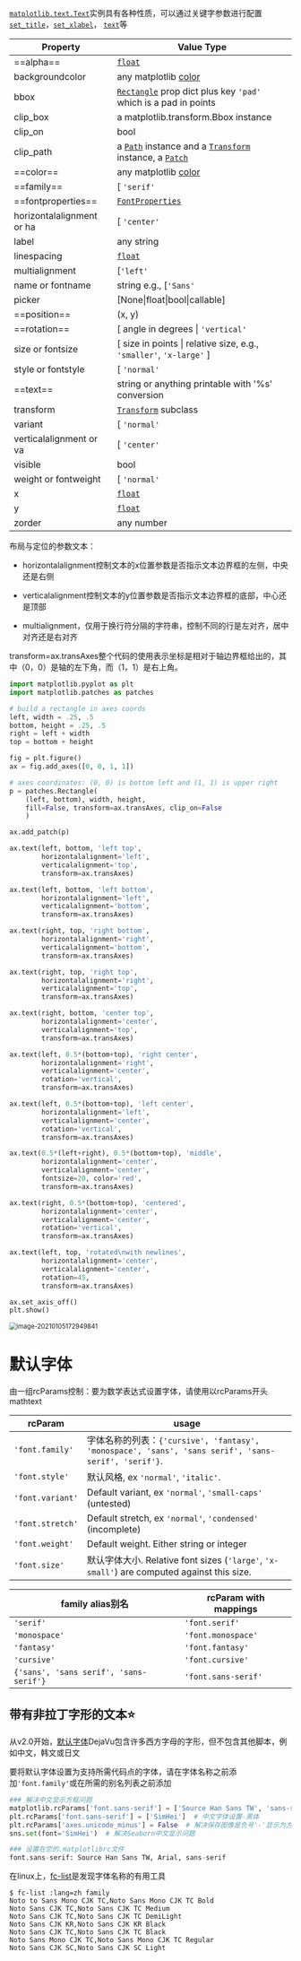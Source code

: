 [`matplotlib.text.Text`](https://matplotlib.org/api/text_api.html#matplotlib.text.Text)实例具有各种性质，可以通过关键字参数进行配置[`set_title`](https://matplotlib.org/api/_as_gen/matplotlib.axes.Axes.set_title.html#matplotlib.axes.Axes.set_title)，[`set_xlabel`](https://matplotlib.org/api/_as_gen/matplotlib.axes.Axes.set_xlabel.html#matplotlib.axes.Axes.set_xlabel)， [`text`](https://matplotlib.org/api/_as_gen/matplotlib.axes.Axes.text.html#matplotlib.axes.Axes.text)等

| Property                  | Value Type                                                   |
| ------------------------- | ------------------------------------------------------------ |
| ==alpha==                 | [`float`](https://docs.python.org/3/library/functions.html#float) |
| backgroundcolor           | any matplotlib [color](https://matplotlib.org/tutorials/colors/colors.html) |
| bbox                      | [`Rectangle`](https://matplotlib.org/api/_as_gen/matplotlib.patches.Rectangle.html#matplotlib.patches.Rectangle) prop dict plus key `'pad'` which is a pad in points |
| clip_box                  | a matplotlib.transform.Bbox instance                         |
| clip_on                   | bool                                                         |
| clip_path                 | a [`Path`](https://matplotlib.org/api/path_api.html#matplotlib.path.Path) instance and a [`Transform`](https://matplotlib.org/api/transformations.html#matplotlib.transforms.Transform) instance, a [`Patch`](https://matplotlib.org/api/_as_gen/matplotlib.patches.Patch.html#matplotlib.patches.Patch) |
| ==color==                 | any matplotlib [color](https://matplotlib.org/tutorials/colors/colors.html) |
| ==family==                | [ `'serif'` | `'sans-serif'` | `'cursive'` | `'fantasy'` | `'monospace'` ] |
| ==fontproperties==        | [`FontProperties`](https://matplotlib.org/api/font_manager_api.html#matplotlib.font_manager.FontProperties) |
| horizontalalignment or ha | [ `'center'` | `'right'` | `'left'` ]                        |
| label                     | any string                                                   |
| linespacing               | [`float`](https://docs.python.org/3/library/functions.html#float) |
| multialignment            | [`'left'` | `'right'` | `'center'` ]                         |
| name or fontname          | string e.g., [`'Sans'` | `'Courier'` | `'Helvetica'` ...]    |
| picker                    | [None\|float\|bool\|callable]                                |
| ==position==              | (x, y)                                                       |
| ==rotation==              | [ angle in degrees \| `'vertical'` | `'horizontal'` ]        |
| size or fontsize          | [ size in points \| relative size, e.g., `'smaller'`, `'x-large'` ] |
| style or fontstyle        | [ `'normal'` | `'italic'` | `'oblique'` ]                    |
| ==text==                  | string or anything printable with '%s' conversion            |
| transform                 | [`Transform`](https://matplotlib.org/api/transformations.html#matplotlib.transforms.Transform) subclass |
| variant                   | [ `'normal'` | `'small-caps'` ]                              |
| verticalalignment or va   | [ `'center'` | `'top'` | `'bottom'` | `'baseline'` ]         |
| visible                   | bool                                                         |
| weight or fontweight      | [ `'normal'` | `'bold'` | `'heavy'` | `'light'` | `'ultrabold'` | `'ultralight'`] |
| x                         | [`float`](https://docs.python.org/3/library/functions.html#float) |
| y                         | [`float`](https://docs.python.org/3/library/functions.html#float) |
| zorder                    | any number                                                   |

布局与定位的参数文本：

- horizontalalignment控制文本的x位置参数是否指示文本边界框的左侧，中央还是右侧

- verticalalignment控制文本的y位置参数是否指示文本边界框的底部，中心还是顶部
- multialignment，仅用于换行符分隔的字符串，控制不同的行是左对齐，居中对齐还是右对齐

transform=ax.transAxes整个代码的使用表示坐标是相对于轴边界框给出的，其中（0，0）是轴的左下角，而（1，1）是右上角。

```python
import matplotlib.pyplot as plt
import matplotlib.patches as patches

# build a rectangle in axes coords
left, width = .25, .5
bottom, height = .25, .5
right = left + width
top = bottom + height

fig = plt.figure()
ax = fig.add_axes([0, 0, 1, 1])

# axes coordinates: (0, 0) is bottom left and (1, 1) is upper right
p = patches.Rectangle(
    (left, bottom), width, height,
    fill=False, transform=ax.transAxes, clip_on=False
    )

ax.add_patch(p)

ax.text(left, bottom, 'left top',
        horizontalalignment='left',
        verticalalignment='top',
        transform=ax.transAxes)

ax.text(left, bottom, 'left bottom',
        horizontalalignment='left',
        verticalalignment='bottom',
        transform=ax.transAxes)

ax.text(right, top, 'right bottom',
        horizontalalignment='right',
        verticalalignment='bottom',
        transform=ax.transAxes)

ax.text(right, top, 'right top',
        horizontalalignment='right',
        verticalalignment='top',
        transform=ax.transAxes)

ax.text(right, bottom, 'center top',
        horizontalalignment='center',
        verticalalignment='top',
        transform=ax.transAxes)

ax.text(left, 0.5*(bottom+top), 'right center',
        horizontalalignment='right',
        verticalalignment='center',
        rotation='vertical',
        transform=ax.transAxes)

ax.text(left, 0.5*(bottom+top), 'left center',
        horizontalalignment='left',
        verticalalignment='center',
        rotation='vertical',
        transform=ax.transAxes)

ax.text(0.5*(left+right), 0.5*(bottom+top), 'middle',
        horizontalalignment='center',
        verticalalignment='center',
        fontsize=20, color='red',
        transform=ax.transAxes)

ax.text(right, 0.5*(bottom+top), 'centered',
        horizontalalignment='center',
        verticalalignment='center',
        rotation='vertical',
        transform=ax.transAxes)

ax.text(left, top, 'rotated\nwith newlines',
        horizontalalignment='center',
        verticalalignment='center',
        rotation=45,
        transform=ax.transAxes)

ax.set_axis_off()
plt.show()
```

<img src="https://cdn.jsdelivr.net/gh/DaiDuncan/PicUploader/img/20210105172950.png" alt="image-20210105172949841" style="zoom: 80%;" />







# 默认字体

由一组rcParams控制：要为数学表达式设置字体，请使用以rcParams开头mathtext

| rcParam          | usage                                                        |
| ---------------- | ------------------------------------------------------------ |
| `'font.family'`  | 字体名称的列表：`{'cursive', 'fantasy', 'monospace', 'sans', 'sans serif', 'sans-serif', 'serif'}`. |
| `'font.style'`   | 默认风格, ex `'normal'`, `'italic'`.                         |
| `'font.variant'` | Default variant, ex `'normal'`, `'small-caps'` (untested)    |
| `'font.stretch'` | Default stretch, ex `'normal'`, `'condensed'` (incomplete)   |
| `'font.weight'`  | Default weight. Either string or integer                     |
| `'font.size'`    | 默认字体大小. Relative font sizes (`'large'`, `'x-small'`) are computed against this size. |



| family alias别名                       | rcParam with mappings |
| -------------------------------------- | --------------------- |
| `'serif'`                              | `'font.serif'`        |
| `'monospace'`                          | `'font.monospace'`    |
| `'fantasy'`                            | `'font.fantasy'`      |
| `'cursive'`                            | `'font.cursive'`      |
| `{'sans', 'sans serif', 'sans-serif'}` | `'font.sans-serif'`   |





## 带有非拉丁字形的文本⭐

从v2.0开始，[默认字体](https://matplotlib.org/users/dflt_style_changes.html#default-changes-font)DejaVu包含许多西方字母的字形，但不包含其他脚本，例如中文，韩文或日文

要将默认字体设置为支持所需代码点的字体，请在字体名称之前添加`'font.family'`或在所需的别名列表之前添加

```python
### 解决中文显示方框问题
matplotlib.rcParams['font.sans-serif'] = ['Source Han Sans TW', 'sans-serif']
plt.rcParams['font.sans-serif'] = ['SimHei']  # 中文字体设置-黑体
plt.rcParams['axes.unicode_minus'] = False  # 解决保存图像是负号'-'显示为方块的问题
sns.set(font='SimHei')  # 解决Seaborn中文显示问题

### 设置在您的.matplotlibrc文件
font.sans-serif: Source Han Sans TW, Arial, sans-serif
```



在linux上，[fc-list](https://linux.die.net/man/1/fc-list)是发现字体名称的有用工具

```shell
$ fc-list :lang=zh family
Noto to Sans Mono CJK TC,Noto Sans Mono CJK TC Bold
Noto Sans CJK TC,Noto Sans CJK TC Medium
Noto Sans CJK TC,Noto Sans CJK TC DemiLight
Noto Sans CJK KR,Noto Sans CJK KR Black
Noto Sans CJK TC,Noto Sans CJK TC Black
Noto Sans Mono CJK TC,Noto Sans Mono CJK TC Regular
Noto Sans CJK SC,Noto Sans CJK SC Light
```



